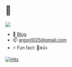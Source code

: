 # 👋


<img src="https://github-profile-trophy.vercel.app/?username=argon1025&theme=onedark"></br>


- 💬 [Blog](https://tilog.io/argon1025)
- 📫 argon1025@gmail.com
- ⚡ Fun fact: 🐶❄️👍


[![Hits](https://hits.seeyoufarm.com/api/count/incr/badge.svg?url=https%3A%2F%2Fargon1025.github.io&count_bg=%231D1D1D&title_bg=%23252525&icon=github.svg&icon_color=%23E7E7E7&title=ViewCount&edge_flat=true)](https://tilog.io/argon1025)
